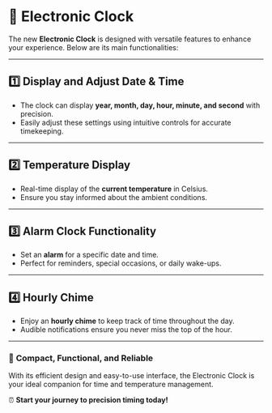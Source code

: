 # 📢 **Electronic Clock**

The new **Electronic Clock** is designed with versatile features to enhance your experience. Below are its main functionalities:

---

## 1️⃣ **Display and Adjust Date & Time**  
- The clock can display **year, month, day, hour, minute, and second** with precision.  
- Easily adjust these settings using intuitive controls for accurate timekeeping.

---

## 2️⃣ **Temperature Display**  
- Real-time display of the **current temperature** in Celsius.  
- Ensure you stay informed about the ambient conditions.

---

## 3️⃣ **Alarm Clock Functionality**  
- Set an **alarm** for a specific date and time.  
- Perfect for reminders, special occasions, or daily wake-ups.

---

## 4️⃣ **Hourly Chime**  
- Enjoy an **hourly chime** to keep track of time throughout the day.  
- Audible notifications ensure you never miss the top of the hour.

---

### 🌟 **Compact, Functional, and Reliable**
With its efficient design and easy-to-use interface, the Electronic Clock is your ideal companion for time and temperature management.  

⏰ **Start your journey to precision timing today!**